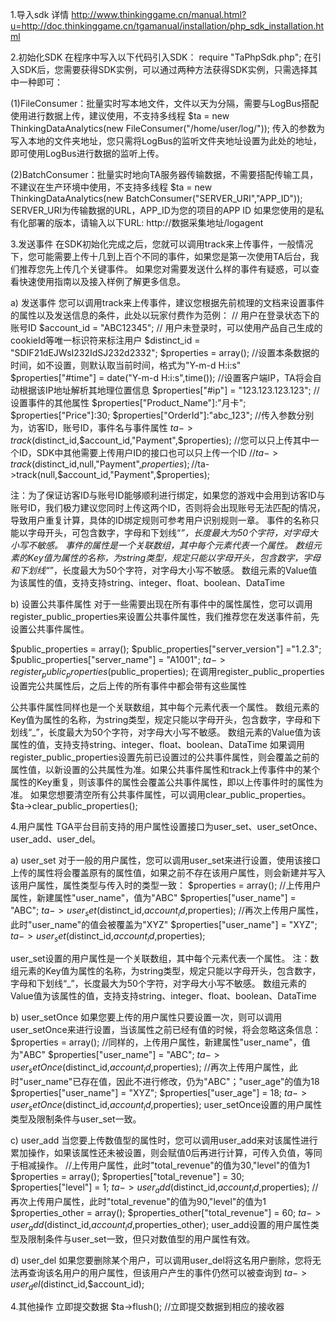1.导入sdk 详情 http://www.thinkinggame.cn/manual.html?u=http://doc.thinkinggame.cn/tgamanual/installation/php_sdk_installation.html

2.初始化SDK
在程序中写入以下代码引入SDK：
require "TaPhpSdk.php";
在引入SDK后，您需要获得SDK实例，可以通过两种方法获得SDK实例，只需选择其中一种即可：

(1)FileConsumer：批量实时写本地文件，文件以天为分隔，需要与LogBus搭配使用进行数据上传，建议使用，不支持多线程
$ta = new ThinkingDataAnalytics(new FileConsumer("/home/user/log/"));
传入的参数为写入本地的文件夹地址，您只需将LogBus的监听文件夹地址设置为此处的地址，即可使用LogBus进行数据的监听上传。

(2)BatchConsumer：批量实时地向TA服务器传输数据，不需要搭配传输工具，不建议在生产环境中使用，不支持多线程
$ta = new ThinkingDataAnalytics(new BatchConsumer("SERVER_URI","APP_ID"));
SERVER_URI为传输数据的URL，APP_ID为您的项目的APP ID
如果您使用的是私有化部署的版本，请输入以下URL:
http://数据采集地址/logagent

3.发送事件
在SDK初始化完成之后，您就可以调用track来上传事件，一般情况下，您可能需要上传十几到上百个不同的事件，如果您是第一次使用TA后台，我们推荐您先上传几个关键事件。
如果您对需要发送什么样的事件有疑惑，可以查看快速使用指南以及接入样例了解更多信息。

a) 发送事件
您可以调用track来上传事件，建议您根据先前梳理的文档来设置事件的属性以及发送信息的条件，此处以玩家付费作为范例：
// 用户在登录状态下的账号ID
$account_id = "ABC12345"; 
// 用户未登录时，可以使用产品自己生成的cookieId等唯一标识符来标注用户
$distinct_id = "SDIF21dEJWsI232IdSJ232d2332"; 
$properties = array();
//设置本条数据的时间，如不设置，则默认取当前时间，格式为"Y-m-d H:i:s"
$properties["#time"] = date("Y-m-d H:i:s",time());
//设置客户端IP，TA将会自动根据该IP地址解析其地理位置信息
$properties["#ip"] = "123.123.123.123";
//设置事件的其他属性
$properties["Product_Name"]:"月卡";
$properties["Price"]:30;
$properties["OrderId"]:"abc_123";
//传入参数分别为，访客ID，账号ID，事件名与事件属性
$ta->track($distinct_id,$account_id,"Payment",$properties);
//您可以只上传其中一个ID，SDK中其他需要上传用户ID的接口也可以只上传一个ID
//$ta->track($distinct_id,null,"Payment",$properties);
//$ta->track(null,$account_id,"Payment",$properties);

注：为了保证访客ID与账号ID能够顺利进行绑定，如果您的游戏中会用到访客ID与账号ID，我们极力建议您同时上传这两个ID，否则将会出现账号无法匹配的情况，导致用户重复计算，具体的ID绑定规则可参考用户识别规则一章。
事件的名称只能以字母开头，可包含数字，字母和下划线“_”，长度最大为50个字符，对字母大小写不敏感。
事件的属性是一个关联数组，其中每个元素代表一个属性。
数组元素的Key值为属性的名称，为string类型，规定只能以字母开头，包含数字，字母和下划线“_”，长度最大为50个字符，对字母大小写不敏感。
数组元素的Value值为该属性的值，支持支持string、integer、float、boolean、DataTime

b) 设置公共事件属性
对于一些需要出现在所有事件中的属性属性，您可以调用register_public_properties来设置公共事件属性，我们推荐您在发送事件前，先设置公共事件属性。

$public_properties = array();
$public_properties["server_version"] ="1.2.3";
$public_properties["server_name"] = "A1001";
$ta->register_public_properties($public_properties);
在调用register_public_properties设置完公共属性后，之后上传的所有事件中都会带有这些属性

公共事件属性同样也是一个关联数组，其中每个元素代表一个属性。
数组元素的Key值为属性的名称，为string类型，规定只能以字母开头，包含数字，字母和下划线“_”，长度最大为50个字符，对字母大小写不敏感。
数组元素的Value值为该属性的值，支持支持string、integer、float、boolean、DataTime
如果调用register_public_properties设置先前已设置过的公共事件属性，则会覆盖之前的属性值，以新设置的公共属性为准。如果公共事件属性和track上传事件中的某个属性的Key重复，则该事件的属性会覆盖公共事件属性，即以上传事件时的属性为准。
如果您想要清空所有公共事件属性，可以调用clear_public_properties。
$ta->clear_public_properties();

4.用户属性
TGA平台目前支持的用户属性设置接口为user_set、user_setOnce、user_add、user_del。

a) user_set
对于一般的用户属性，您可以调用user_set来进行设置，使用该接口上传的属性将会覆盖原有的属性值，如果之前不存在该用户属性，则会新建并写入该用户属性，属性类型与传入时的类型一致：
$properties = array();
//上传用户属性，新建属性"user_name"，值为"ABC"
$properties["user_name"] = "ABC";
$ta->user_set($distinct_id,$account_id,$properties);
//再次上传用户属性，此时"user_name"的值会被覆盖为"XYZ"
$properties["user_name"] = "XYZ";
$ta->user_set($distinct_id,$account_id,$properties);

user_set设置的用户属性是一个关联数组，其中每个元素代表一个属性。
注：数组元素的Key值为属性的名称，为string类型，规定只能以字母开头，包含数字，字母和下划线“_”，长度最大为50个字符，对字母大小写不敏感。
数组元素的Value值为该属性的值，支持支持string、integer、float、boolean、DataTime

b) user_setOnce
如果您要上传的用户属性只要设置一次，则可以调用user_setOnce来进行设置，当该属性之前已经有值的时候，将会忽略这条信息：
$properties = array();
//同样的，上传用户属性，新建属性"user_name"，值为"ABC"
$properties["user_name"] = "ABC";
$ta->user_setOnce($distinct_id,$account_id,$properties);
//再次上传用户属性，此时"user_name"已存在值，因此不进行修改，仍为"ABC"；"user_age"的值为18
$properties["user_name"] = "XYZ";
$properties["user_age"] = 18;
$ta->user_setOnce($distinct_id,$account_id,$properties);
user_setOnce设置的用户属性类型及限制条件与user_set一致。

c) user_add
当您要上传数值型的属性时，您可以调用user_add来对该属性进行累加操作，如果该属性还未被设置，则会赋值0后再进行计算，可传入负值，等同于相减操作。
//上传用户属性，此时"total_revenue"的值为30,"level"的值为1
$properties = array();
$properties["total_revenue"] = 30;
$properties["level"] = 1;
$ta->user_add($distinct_id,$account_id,$properties);
//再次上传用户属性，此时"total_revenue"的值为90,"level"的值为1
$properties_other = array();
$properties_other["total_revenue"] = 60;
$ta->user_add($distinct_id,$account_id,$properties_other);
user_add设置的用户属性类型及限制条件与user_set一致，但只对数值型的用户属性有效。

d) user_del
如果您要删除某个用户，可以调用user_del将这名用户删除，您将无法再查询该名用户的用户属性，但该用户产生的事件仍然可以被查询到
$ta->user_del($distinct_id,$account_id);

4.其他操作
立即提交数据
$ta->flush(); //立即提交数据到相应的接收器